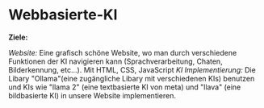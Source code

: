# Webbasierte-KI 

__Ziele:__

*Website:*
Eine grafisch schöne Website, wo man durch verschiedene Funktionen der KI navigieren kann (Sprachverarbeitung, Chaten, Bilderkennung, etc...). Mit HTML, CSS, JavaScript
*KI Implementierung:*
Die Libary "Ollama"(eine zugängliche Libary mit verschiedenen KIs) benutzen und KIs wie "llama 2" (eine textbasierte KI von meta) und "llava" (eine bildbasierte KI) in unsere Website implementieren.
